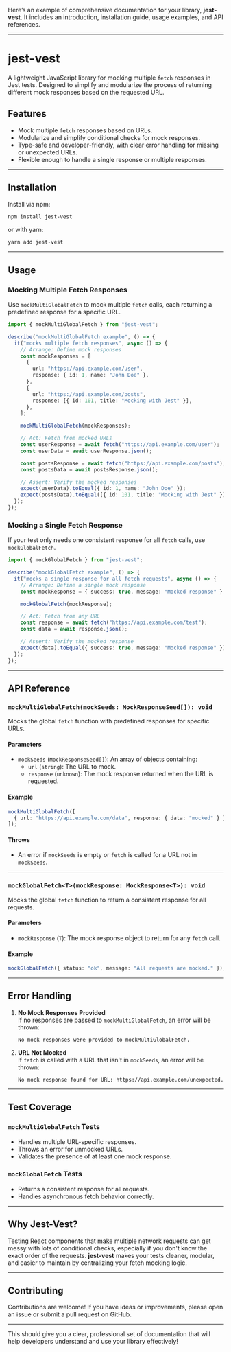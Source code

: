 Here’s an example of comprehensive documentation for your library, **jest-vest**. It includes an introduction, installation guide, usage examples, and API references.

---

# **jest-vest**

A lightweight JavaScript library for mocking multiple `fetch` responses in Jest tests. Designed to simplify and modularize the process of returning different mock responses based on the requested URL.

## **Features**

- Mock multiple `fetch` responses based on URLs.
- Modularize and simplify conditional checks for mock responses.
- Type-safe and developer-friendly, with clear error handling for missing or unexpected URLs.
- Flexible enough to handle a single response or multiple responses.

---

## **Installation**

Install via npm:

```bash
npm install jest-vest
```

or with yarn:

```bash
yarn add jest-vest
```

---

## **Usage**

### **Mocking Multiple Fetch Responses**

Use `mockMultiGlobalFetch` to mock multiple `fetch` calls, each returning a predefined response for a specific URL.

```typescript
import { mockMultiGlobalFetch } from "jest-vest";

describe("mockMultiGlobalFetch example", () => {
  it("mocks multiple fetch responses", async () => {
    // Arrange: Define mock responses
    const mockResponses = [
      {
        url: "https://api.example.com/user",
        response: { id: 1, name: "John Doe" },
      },
      {
        url: "https://api.example.com/posts",
        response: [{ id: 101, title: "Mocking with Jest" }],
      },
    ];

    mockMultiGlobalFetch(mockResponses);

    // Act: Fetch from mocked URLs
    const userResponse = await fetch("https://api.example.com/user");
    const userData = await userResponse.json();

    const postsResponse = await fetch("https://api.example.com/posts");
    const postsData = await postsResponse.json();

    // Assert: Verify the mocked responses
    expect(userData).toEqual({ id: 1, name: "John Doe" });
    expect(postsData).toEqual([{ id: 101, title: "Mocking with Jest" }]);
  });
});
```

### **Mocking a Single Fetch Response**

If your test only needs one consistent response for all `fetch` calls, use `mockGlobalFetch`.

```typescript
import { mockGlobalFetch } from "jest-vest";

describe("mockGlobalFetch example", () => {
  it("mocks a single response for all fetch requests", async () => {
    // Arrange: Define a single mock response
    const mockResponse = { success: true, message: "Mocked response" };

    mockGlobalFetch(mockResponse);

    // Act: Fetch from any URL
    const response = await fetch("https://api.example.com/test");
    const data = await response.json();

    // Assert: Verify the mocked response
    expect(data).toEqual({ success: true, message: "Mocked response" });
  });
});
```

---

## **API Reference**

### **`mockMultiGlobalFetch(mockSeeds: MockResponseSeed[]): void`**

Mocks the global `fetch` function with predefined responses for specific URLs.

#### **Parameters**

- `mockSeeds` (`MockResponseSeed[]`): An array of objects containing:
  - `url` (`string`): The URL to mock.
  - `response` (`unknown`): The mock response returned when the URL is requested.

#### **Example**

```typescript
mockMultiGlobalFetch([
  { url: "https://api.example.com/data", response: { data: "mocked" } },
]);
```

#### **Throws**

- An error if `mockSeeds` is empty or `fetch` is called for a URL not in `mockSeeds`.

---

### **`mockGlobalFetch<T>(mockResponse: MockResponse<T>): void`**

Mocks the global `fetch` function to return a consistent response for all requests.

#### **Parameters**

- `mockResponse` (`T`): The mock response object to return for any `fetch` call.

#### **Example**

```typescript
mockGlobalFetch({ status: "ok", message: "All requests are mocked." });
```

---

## **Error Handling**

1. **No Mock Responses Provided**  
   If no responses are passed to `mockMultiGlobalFetch`, an error will be thrown:

   ```plaintext
   No mock responses were provided to mockMultiGlobalFetch.
   ```

2. **URL Not Mocked**  
   If `fetch` is called with a URL that isn't in `mockSeeds`, an error will be thrown:
   ```plaintext
   No mock response found for URL: https://api.example.com/unexpected.
   ```

---

## **Test Coverage**

### **`mockMultiGlobalFetch` Tests**

- Handles multiple URL-specific responses.
- Throws an error for unmocked URLs.
- Validates the presence of at least one mock response.

### **`mockGlobalFetch` Tests**

- Returns a consistent response for all requests.
- Handles asynchronous fetch behavior correctly.

---

## **Why Jest-Vest?**

Testing React components that make multiple network requests can get messy with lots of conditional checks, especially if you don't know the exact order of the requests. **jest-vest** makes your tests cleaner, modular, and easier to maintain by centralizing your fetch mocking logic.

---

## **Contributing**

Contributions are welcome! If you have ideas or improvements, please open an issue or submit a pull request on GitHub.

---

This should give you a clear, professional set of documentation that will help developers understand and use your library effectively!
